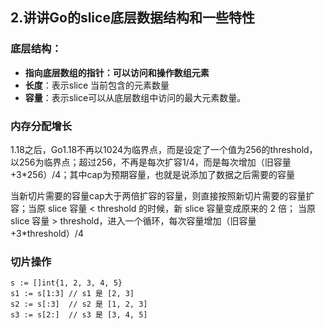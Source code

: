 ## 2.讲讲Go的slice底层数据结构和一些特性

### 底层结构：

* **指向底层数组的指针：可以访问和操作数组元素**
* **长度**：表示slice 当前包含的元素数量
* **容量**：表示slice可以从底层数组中访问的最大元素数量。

### 内存分配增长

1.18之后，Go1.18不再以1024为临界点，而是设定了一个值为256的threshold，以256为临界点；超过256，不再是每次扩容1/4，而是每次增加（旧容量+3*256）/4；其中cap为预期容量，也就是说添加了数据之后需要的容量

当新切片需要的容量cap大于两倍扩容的容量，则直接按照新切片需要的容量扩容；当原 slice 容量 < threshold 的时候，新 slice 容量变成原来的 2 倍；
当原 slice 容量 > threshold，进入一个循环，每次容量增加（旧容量+3*threshold）/4

### 切片操作

```
s := []int{1, 2, 3, 4, 5}
s1 := s[1:3] // s1 是 [2, 3]
s2 := s[:3]  // s2 是 [1, 2, 3]
s3 := s[2:]  // s3 是 [3, 4, 5]
```



